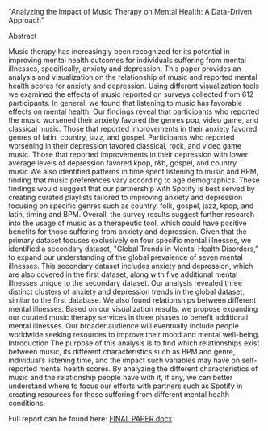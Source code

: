 "Analyzing the Impact of Music Therapy on Mental Health: A Data-Driven Approach"

Abstract

Music therapy has increasingly been recognized for its potential in improving mental health outcomes for individuals suffering from mental illnesses, specifically, anxiety and depression. This paper provides an analysis and visualization on the relationship of music and reported mental health scores for anxiety and depression. Using different visualization tools we examined the effects of music reported on surveys collected from 612 participants. In general, we found that listening to music has favorable effects on mental health. Our findings reveal that participants who reported the music worsened their anxiety favored the genres pop, video game, and classical music. Those that reported improvements in their anxiety favored genres of latin, country, jazz, and gospel. Participants who reported worsening in their depression favored classical, rock, and video game music. Those that reported improvements in their depression with lower average levels of depression favored kpop, r&b, gospel, and country music.We also identified patterns in time spent listening to music and BPM, finding that music preferences vary according to age demographics. These findings would suggest that our partnership with Spotify is best served by creating curated playlists tailored to improving anxiety and depression focusing on specific genres such as country, folk, gospel, jazz, kpop, and latin, timing and BPM. Overall, the survey results suggest further research into the usage of music as a therapeutic tool, which could have positive benefits for those suffering from anxiety and depression. Given that the primary dataset focuses exclusively on four specific mental illnesses, we identified a secondary dataset, "Global Trends in Mental Health Disorders," to expand our understanding of the global prevalence of seven mental illnesses. This secondary dataset includes anxiety and depression, which are also covered in the first dataset, along with five additional mental illnesses unique to the secondary dataset. Our analysis revealed three distinct clusters of anxiety and depression trends in the global dataset, similar to the first database. We also found relationships between different mental illnesses. Based on our visualization results, we propose expanding our curated music therapy services in three phases to benefit additional mental illnesses. Our broader audience will eventually include people worldwide seeking resources to improve their mood and mental well-being. Introduction The purpose of this analysis is to find which relationships exist between music, its different characteristics such as BPM and genre, individual’s listening time, and the impact such variables may have on self-reported mental health scores. By analyzing the different characteristics of music and the relationship people have with it, if any, we can better understand where to focus our efforts with partners such as Spotify in creating resources for those suffering from different mental health conditions. 

Full report can be found here:
[FINAL PAPER.docx](https://github.com/user-attachments/files/15904751/FINAL.PAPER.docx)
